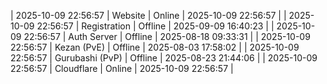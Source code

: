 | 2025-10-09 22:56:57 | Website | Online | 2025-10-09 22:56:57 |
| 2025-10-09 22:56:57 | Registration | Offline | 2025-09-09 16:40:23 |
| 2025-10-09 22:56:57 | Auth Server | Offline | 2025-08-18 09:33:31 |
| 2025-10-09 22:56:57 | Kezan (PvE) | Offline | 2025-08-03 17:58:02 |
| 2025-10-09 22:56:57 | Gurubashi (PvP) | Offline | 2025-08-23 21:44:06 |
| 2025-10-09 22:56:57 | Cloudflare | Online | 2025-10-09 22:56:57 |

